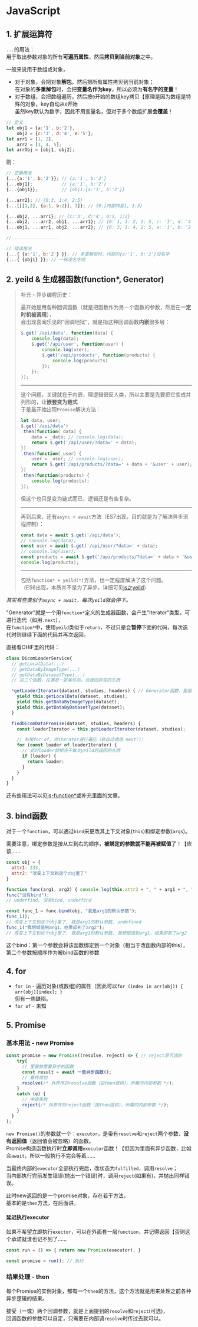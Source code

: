 # JavaScript

## 1. 扩展运算符

`...`的用法：  
用于取出参数对象的所有**可遍历属性**，然后**拷贝到当前对象**之中。

一般来说用于数组或对象，  

* 对于对象，会把对象**解包**，然后把所有属性拷贝到当前对象；  
  在对象的**多重解包**时，会把**变量名作为key**，所以必须为**有名字的变量**！
* 对于数组，会把数组遍历，然后按`0`开始的数组key拷贝【原理是因为数组是特殊的对象，key自动从`0`开始  
  虽然key默认为数字，因此不用变量名，但对于多个数组扩展**会覆盖**！

```js
// 定义
let obj1 = {a:'1', b:'2'},
    obj2 = {c:'3', d:'4', e:'5'};
let arr1 = [1, 2],
    arr2 = [3, 4, 5];
let arrObj = [obj1, obj2];
```

则：

```js
// 正确用法
{...{a:'1', b:'2'}}; // {a:'1', b:'2'}
{...obj1};           // {a:'1', b:'2'}
{...{obj1}};         // {obj1:{a:'1', b:'2'}}

{...arr2}; // {0:3, 1:4, 2:5}
{...[[[1,2], {a:1, b:2}], 3]}; // {0:[内部内容], 1:3}

{...obj2, ...arr1}; // {c:'3', d:'4', 0:1, 1:2}
{...obj2, ...arr2, obj1, ...arr1}; // {0: 1, 1: 2, 2: 5, c: '3', d: '4', obj1: {…}}
{...obj1, ...arr1, obj2, ...arr2}; // {0: 3, 1: 4, 2: 5, a: '1', b: '2', obj2: {…}}

//------------------

// 错误用法
{...{ {a:'1', b:'2'} }}; // 多重解包时，内部的{a:'1', b:'2'}没名字
{...{ {obj1} }}; // 一样没名字哈
```

## 2. yeild & 生成器函数(function*, Generator)

> 补充 - 异步编程历史：
>
> 最开始是用各种回调函数（就是把函数作为另一个函数的参数，然后在**一定时机被调用**），  
> 会出现喜闻乐见的“回调地狱”，就是指这种回调函数**内嵌**很多层：
>
> ```js
> $.get('/api/data', function(data) {
>     console.log(data);
>     $.get('/api/user', function(user) {
>         console.log(user);
>         $.get('/api/products', function(products) {
>             console.log(products)
>         });
>     });
> });
> ```
>
> ---
>
> 这个问题，关键就在于内嵌，理逻辑很反人类，所以主要是先要把它变成并列形的，让**嵌套变为链式**  
> 于是最开始出现`Promise`解决方法：
>
> ```js
> let data, user;
> $.get('/api/data')
> .then(function(_data) {
>     data = _data; // console.log(data);
>     return $.get('/api/user/?data=' + data);
> })
> .then(function(_user) {
>     user = _user; // console.log(user);
>     return $.get('/api/products/?data=' + data + '&user' + user);
> })
> .then(function(products) {
>     console.log(products);
> });
> ```
>
> 但这个也只是变为链式而已，逻辑还是有些复杂。
>
> ---
>
> 再到后来，还有`async + await`方法（ES7出现，目的就是为了解决异步流程控制）：
>
> ```js
> const data = await $.get('/api/data');
> // console.log(data);
> const user = await $.get('/api/user/?data=' + data);
> // console.log(user);
> const products = await $.get('/api/products/?data=' + data + '&user=' + user);
> console.log(products);
> ```
>
> ---
>
> 包括`function* + yeild(*)`方法，也一定程度解决了这个问题。  
> （ES6出现，本质并不是为了异步，详细可见[js之yeild](https://article.itxueyuan.com/LbKwn)）

*其实有些类似于`async + await`，每次`yeild`就会停下。*

"Generator"就是一个用`function*`定义的生成器函数，会产生"Iterator"类型，可进行迭代（如用`.next`），  
在`function*`中，使用`yeild`类似于`return`，不过只是会**暂停**下面的代码，每次迭代时则继续下面的代码并再次返回。

直接看OHIF里的代码：

```js
class DicomLoaderService{
  // getLocalData(...)
  // getDataByImageType(...)
  // getDataByDatasetType(...)
  // 这三个函数，在满足一定条件后，会返回非空的东西

  *getLoaderIterator(dataset, studies, headers) { // Generator函数，里面搭配yeild，实现遍历(用for of，或for + .next()）的时候可以中途返回。
    yield this.getLocalData(dataset, studies);
    yield this.getDataByImageType(dataset);
    yield this.getDataByDatasetType(dataset);
  }

  findDicomDataPromise(dataset, studies, headers) {
    const loaderIterator = this.getLoaderIterator(dataset, studies);

    // 利用for of，对iterator进行遍历（会自动调用.next()）
    for (const loader of loaderIterator) {
      // 此时loader就相当于每次yeild后返回的东西
      if (loader) {
        return loader;
      }
    }
  }
}
```

还有些用法可以见[js-function*](https://zhuanlan.zhihu.com/p/387328357)或补充里面的文章。

## 3. bind函数

对于一个`function`，可以通过`bind`来更改其上下文对象(`this`)和绑定参数(`args`)。

需要注意，绑定参数是按从左到右的顺序，**被绑定的参数就不能再被赋值**了！【应该……

```js
const obj = {
  attr1: 233,
  attr2: "改变上下文到这个obj里了"
}

function func(arg1, arg2) { console.log(this.attr2 + ", " + arg1 + ", " + arg2); }
func("没有bind");
// underfind, 没有bind, underfind

const func_1 = func.bind(obj, "我是arg1的默认参数");
func_1();
// 改变上下文到这个obj里了, 我是arg1的默认参数, undefined
func_1("我想赋值到arg1，结果却到了arg2");
// 改变上下文到这个obj里了, 我是arg1的默认参数, 我想赋值到arg1，结果却到了arg2
```

这个bind：第一个参数会将该函数绑定到一个对象（相当于改函数内部的this），第二个参数按顺序作为被bind函数的参数

## 4. for

* `for in` - 遍历对象(或数组)的属性（因此可以`for (index in arr(obj)) { arr(obj)[index]; }`  
  但有一些缺陷。
* `for of` - 未知

## 5. Promise

### 基本用法 - new Promise

```js
const promise = new Promise((resolve, reject) => { // reject是可选的
    try{
      // 里面放需要异步的函数
      const result = await 一些异步函数();
      // 最终成功
      resolve(/* 外界传的resolve函数（由then提供），所需的内部参数 */);
    }
    catch (e) {
      // 中途失败
      reject(/* 外界传的reject函数（由then提供），所需的内部参数 */);
    }
  }
); 
```

`new Promise()`的参数就一个：`executor`，是带有`resolve`和`reject`两个参数、**没有返回值**（返回值会被忽略）的函数。  
Promise构造函数执行时**立即调用**`executor`函数！【但因为里面有异步函数，比如会`await`，所以一般执行不完会等着……  

当最终内部的`executor`全部执行完后，改状态为`fulfilled`，调用`resolve`；  
当内部执行完前发生错误(抛出一个错误)时，调用`reject`(如果有)，并抛出同样错误。

此时new返回的是一个promise对象，存在若干方法，  
基本的是`then`方法，在后面讲。

#### 延迟执行executor

如果不希望立即执行`exector`，可以在外面套一层`function`，并记得返回【否则这个承诺就谁也记不到了……

```js
const run = () => { return new Promise(executor); }

const promise = run(); // 执行
```

### 结果处理 - then

每个Promise的实例对象，都有一个`then`的方法，这个方法就是用来处理之前各种异步逻辑的结果。

接受（一或）两个回调参数，就是上面提到的`resolve`和`reject`(可选)，  
回调函数的参数可以自定，只需要在内部调`resolve`时传过去就可以。
